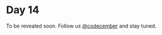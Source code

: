 # Day 14

To be revealed soon. Follow us [@codecember](https://twitter.com/codecember_ink) and stay tuned.
